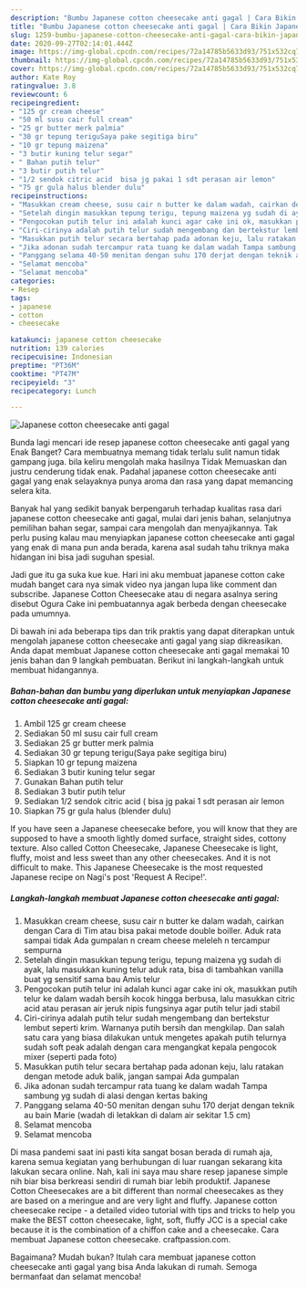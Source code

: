 ```yaml
---
description: "Bumbu Japanese cotton cheesecake anti gagal | Cara Bikin Japanese cotton cheesecake anti gagal Yang Mudah Dan Praktis"
title: "Bumbu Japanese cotton cheesecake anti gagal | Cara Bikin Japanese cotton cheesecake anti gagal Yang Mudah Dan Praktis"
slug: 1259-bumbu-japanese-cotton-cheesecake-anti-gagal-cara-bikin-japanese-cotton-cheesecake-anti-gagal-yang-mudah-dan-praktis
date: 2020-09-27T02:14:01.444Z
image: https://img-global.cpcdn.com/recipes/72a14785b5633d93/751x532cq70/japanese-cotton-cheesecake-anti-gagal-foto-resep-utama.jpg
thumbnail: https://img-global.cpcdn.com/recipes/72a14785b5633d93/751x532cq70/japanese-cotton-cheesecake-anti-gagal-foto-resep-utama.jpg
cover: https://img-global.cpcdn.com/recipes/72a14785b5633d93/751x532cq70/japanese-cotton-cheesecake-anti-gagal-foto-resep-utama.jpg
author: Kate Roy
ratingvalue: 3.8
reviewcount: 6
recipeingredient:
- "125 gr cream cheese"
- "50 ml susu cair full cream"
- "25 gr butter merk palmia"
- "30 gr tepung teriguSaya pake segitiga biru"
- "10 gr tepung maizena"
- "3 butir kuning telur segar"
- " Bahan putih telur"
- "3 butir putih telur"
- "1/2 sendok citric acid  bisa jg pakai 1 sdt perasan air lemon"
- "75 gr gula halus blender dulu"
recipeinstructions:
- "Masukkan cream cheese, susu cair n butter ke dalam wadah, cairkan dengan Cara di Tim atau bisa pakai metode double boiller. Aduk rata sampai tidak Ada gumpalan n cream cheese meleleh n tercampur sempurna"
- "Setelah dingin masukkan tepung terigu, tepung maizena yg sudah di ayak, lalu masukkan kuning telur aduk rata, bisa di tambahkan vanilla buat yg sensitif sama bau Amis telur"
- "Pengocokan putih telur ini adalah kunci agar cake ini ok, masukkan putih telur ke dalam wadah bersih kocok hingga berbusa, lalu masukkan citric acid atau perasan air jeruk nipis fungsinya agar putih telur jadi stabil"
- "Ciri-cirinya adalah putih telur sudah mengembang dan bertekstur lembut seperti krim. Warnanya putih bersih dan mengkilap. Dan salah satu cara yang biasa dilakukan untuk mengetes apakah putih telurnya sudah soft peak adalah dengan cara mengangkat kepala pengocok mixer (seperti pada foto)"
- "Masukkan putih telur secara bertahap pada adonan keju, lalu ratakan dengan metode aduk balik, jangan sampai Ada gumpalan"
- "Jika adonan sudah tercampur rata tuang ke dalam wadah Tampa sambung yg sudah di alasi dengan kertas baking"
- "Panggang selama 40-50 menitan dengan suhu 170 derjat dengan teknik au bain Marie (wadah di letakkan di dalam air sekitar 1.5 cm)"
- "Selamat mencoba"
- "Selamat mencoba"
categories:
- Resep
tags:
- japanese
- cotton
- cheesecake

katakunci: japanese cotton cheesecake 
nutrition: 139 calories
recipecuisine: Indonesian
preptime: "PT36M"
cooktime: "PT47M"
recipeyield: "3"
recipecategory: Lunch

---
```



![Japanese cotton cheesecake anti gagal](https://img-global.cpcdn.com/recipes/72a14785b5633d93/751x532cq70/japanese-cotton-cheesecake-anti-gagal-foto-resep-utama.jpg)

Bunda lagi mencari ide resep japanese cotton cheesecake anti gagal yang Enak Banget? Cara membuatnya memang tidak terlalu sulit namun tidak gampang juga. bila keliru mengolah maka hasilnya Tidak Memuaskan dan justru cenderung tidak enak. Padahal japanese cotton cheesecake anti gagal yang enak selayaknya punya aroma dan rasa yang dapat memancing selera kita.

Banyak hal yang sedikit banyak berpengaruh terhadap kualitas rasa dari japanese cotton cheesecake anti gagal, mulai dari jenis bahan, selanjutnya pemilihan bahan segar, sampai cara mengolah dan menyajikannya. Tak perlu pusing kalau mau menyiapkan japanese cotton cheesecake anti gagal yang enak di mana pun anda berada, karena asal sudah tahu triknya maka hidangan ini bisa jadi suguhan spesial.

Jadi gue itu ga suka kue kue. Hari ini aku membuat japanese cotton cake mudah banget cara nya simak video nya jangan lupa like comment dan subscribe. Japanese Cotton Cheesecake atau di negara asalnya sering disebut Ogura Cake ini pembuatannya agak berbeda dengan cheesecake pada umumnya.


Di bawah ini ada beberapa tips dan trik praktis yang dapat diterapkan untuk mengolah japanese cotton cheesecake anti gagal yang siap dikreasikan. Anda dapat membuat Japanese cotton cheesecake anti gagal memakai 10 jenis bahan dan 9 langkah pembuatan. Berikut ini langkah-langkah untuk membuat hidangannya.

<!--inarticleads1-->

##### Bahan-bahan dan bumbu yang diperlukan untuk menyiapkan Japanese cotton cheesecake anti gagal:

1. Ambil 125 gr cream cheese
1. Sediakan 50 ml susu cair full cream
1. Sediakan 25 gr butter merk palmia
1. Sediakan 30 gr tepung terigu(Saya pake segitiga biru)
1. Siapkan 10 gr tepung maizena
1. Sediakan 3 butir kuning telur segar
1. Gunakan  Bahan putih telur
1. Sediakan 3 butir putih telur
1. Sediakan 1/2 sendok citric acid ( bisa jg pakai 1 sdt perasan air lemon
1. Siapkan 75 gr gula halus (blender dulu)


If you have seen a Japanese cheesecake before, you will know that they are supposed to have a smooth lightly domed surface, straight sides, cottony texture. Also called Cotton Cheesecake, Japanese Cheesecake is light, fluffy, moist and less sweet than any other cheesecakes. And it is not difficult to make. This Japanese Cheesecake is the most requested Japanese recipe on Nagi&#39;s post &#39;Request A Recipe!&#39;. 

<!--inarticleads2-->

##### Langkah-langkah membuat Japanese cotton cheesecake anti gagal:

1. Masukkan cream cheese, susu cair n butter ke dalam wadah, cairkan dengan Cara di Tim atau bisa pakai metode double boiller. Aduk rata sampai tidak Ada gumpalan n cream cheese meleleh n tercampur sempurna
1. Setelah dingin masukkan tepung terigu, tepung maizena yg sudah di ayak, lalu masukkan kuning telur aduk rata, bisa di tambahkan vanilla buat yg sensitif sama bau Amis telur
1. Pengocokan putih telur ini adalah kunci agar cake ini ok, masukkan putih telur ke dalam wadah bersih kocok hingga berbusa, lalu masukkan citric acid atau perasan air jeruk nipis fungsinya agar putih telur jadi stabil
1. Ciri-cirinya adalah putih telur sudah mengembang dan bertekstur lembut seperti krim. Warnanya putih bersih dan mengkilap. Dan salah satu cara yang biasa dilakukan untuk mengetes apakah putih telurnya sudah soft peak adalah dengan cara mengangkat kepala pengocok mixer (seperti pada foto)
1. Masukkan putih telur secara bertahap pada adonan keju, lalu ratakan dengan metode aduk balik, jangan sampai Ada gumpalan
1. Jika adonan sudah tercampur rata tuang ke dalam wadah Tampa sambung yg sudah di alasi dengan kertas baking
1. Panggang selama 40-50 menitan dengan suhu 170 derjat dengan teknik au bain Marie (wadah di letakkan di dalam air sekitar 1.5 cm)
1. Selamat mencoba
1. Selamat mencoba


Di masa pandemi saat ini pasti kita sangat bosan berada di rumah aja, karena semua kegiatan yang berhubungan di luar ruangan sekarang kita lakukan secara online. Nah, kali ini saya mau share resep japanese simple nih biar bisa berkreasi sendiri di rumah biar lebih produktif. Japanese Cotton Cheesecakes are a bit different than normal cheesecakes as they are based on a meringue and are very light and fluffy. Japanese cotton cheesecake recipe - a detailed video tutorial with tips and tricks to help you make the BEST cotton cheesecake, light, soft, fluffy JCC is a special cake because it is the combination of a chiffon cake and a cheesecake. Cara membuat Japanese cotton cheesecake. craftpassion.com. 

Bagaimana? Mudah bukan? Itulah cara membuat japanese cotton cheesecake anti gagal yang bisa Anda lakukan di rumah. Semoga bermanfaat dan selamat mencoba!
